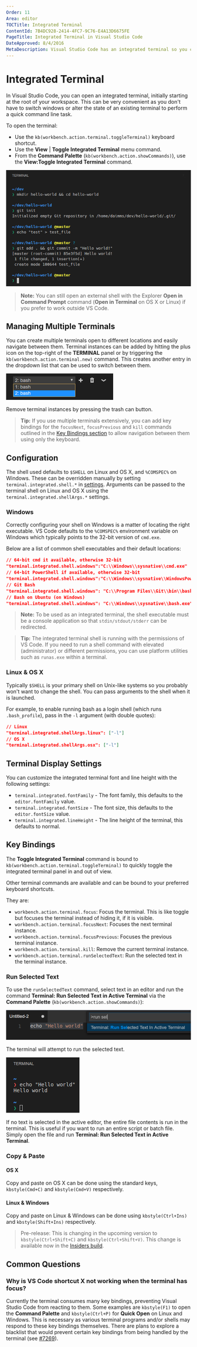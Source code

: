 ```yaml
---
Order: 11
Area: editor
TOCTitle: Integrated Terminal
ContentId: 7B4DC928-2414-4FC7-9C76-E4A13D6675FE
PageTitle: Integrated Terminal in Visual Studio Code
DateApproved: 8/4/2016
MetaDescription: Visual Studio Code has an integrated terminal so you can work in the shell of your choice without leaving the editor.  
---
```


# Integrated Terminal

In Visual Studio Code, you can open an integrated terminal, initially starting at the root of your workspace. This can be very convenient as you don't have to switch windows or alter the state of an existing terminal to perform a quick command line task.

To open the terminal:

* Use the `kb(workbench.action.terminal.toggleTerminal)` keyboard shortcut.
* Use the **View** | **Toggle Integrated Terminal** menu command.
* From the **Command Palette** (`kb(workbench.action.showCommands)`), use the **View:Toggle Integrated Terminal** command.

![Terminal](images/integrated-terminal/integrated-terminal.png)

> **Note:** You can still open an external shell with the Explorer **Open in Command Prompt** command (**Open in Terminal** on OS X or Linux) if you prefer to work outside VS Code.

## Managing Multiple Terminals

You can create multiple terminals open to different locations and easily navigate between them. Terminal instances can be added by hitting the plus icon on the top-right of the **TERMINAL** panel or by triggering the `kb(workbench.action.terminal.new)` command. This creates another entry in the dropdown list that can be used to switch between them.

![Multiple Terminals](images/integrated-terminal/terminal-multiple-instances.png)

Remove terminal instances by pressing the trash can button.

>**Tip:** If you use multiple terminals extensively, you can add key bindings for the `focusNext`, `focusPrevious` and `kill` commands outlined in the [Key Bindings section](/docs/editor/integrated-terminal.md#key-bindings) to allow navigation between them using only the keyboard.

## Configuration

The shell used defaults to `$SHELL` on Linux and OS X, and `%COMSPEC%` on Windows. These can be overridden manually by setting `terminal.integrated.shell.*` in [settings](/docs/customization/userandworkspace.md). Arguments can be passed to the terminal shell on Linux and OS X using the `terminal.integrated.shellArgs.*` settings.

### Windows

Correctly configuring your shell on Windows is a matter of locating the right executable. VS Code defaults to the `%COMSPEC%` environment variable on Windows which typically points to the 32-bit version of `cmd.exe`. 

Below are a list of common shell executables and their default locations:

```json
// 64-bit cmd it available, otherwise 32-bit
"terminal.integrated.shell.windows":"C:\\Windows\\sysnative\\cmd.exe"
// 64-bit PowerShell if available, otherwise 32-bit
"terminal.integrated.shell.windows":"C:\\Windows\\sysnative\\WindowsPowerShell\\v1.0\\powershell.exe"
// Git Bash
"terminal.integrated.shell.windows": "C:\\Program Files\\Git\\bin\\bash.exe"
// Bash on Ubuntu (on Windows)
"terminal.integrated.shell.windows": "C:\\Windows\\sysnative\\bash.exe"
```

>**Note:** To be used as an integrated terminal, the shell executable must be a console application so that `stdin/stdout/stderr`  can be redirected.

>**Tip:** The integrated terminal shell is running with the permissions of VS Code. If you need to run a shell command with elevated (administrator) or different permissions, you can use platform utilities such as `runas.exe` within a terminal.

### Linux & OS X

Typically `$SHELL` is your primary shell on Unix-like systems so you probably won't want to change the shell. You can pass arguments to the shell when it is launched. 

For example, to enable running bash as a login shell (which runs `.bash_profile`), pass in the `-l` argument (with double quotes):

```json
// Linux
"terminal.integrated.shellArgs.linux": ["-l"]
// OS X
"terminal.integrated.shellArgs.osx": ["-l"]
```

## Terminal Display Settings

You can customize the integrated terminal font and line height with the following settings:

* `terminal.integrated.fontFamily` - The font family, this defaults to the `editor.fontFamily` value.
* `terminal.integrated.fontSize` - The font size, this defaults to the `editor.fontSize` value.
* `terminal.integrated.lineHeight` - The line height of the terminal, this defaults to normal.

## Key Bindings

The **Toggle Integrated Terminal** command is bound to `kb(workbench.action.terminal.toggleTerminal)` to quickly toggle the integrated terminal panel in and out of view.

Other terminal commands are available and can be bound to your preferred keyboard shortcuts.

They are:

* `workbench.action.terminal.focus`: Focus the terminal. This is like toggle but focuses the terminal instead of hiding it, if it is visible.
* `workbench.action.terminal.focusNext`: Focuses the next terminal instance.
* `workbench.action.terminal.focusPrevious`: Focuses the previous terminal instance.
* `workbench.action.terminal.kill`: Remove the current terminal instance.
* `workbench.action.terminal.runSelectedText`: Run the selected text in the terminal instance.

### Run Selected Text

To use the `runSelectedText` command, select text in an editor and run the command **Terminal: Run Selected Text in Active Terminal** via the **Command Palette** (`kb(workbench.action.showCommands)`):

![Run selected text](images/integrated-terminal/terminal_run_selected.png)

The terminal will attempt to run the selected text.

![Run selected text result](images/integrated-terminal/terminal_run_selected_result.png)

If no text is selected in the active editor, the entire file contents is run in the terminal. This is useful if you want to run an entire script or batch file. Simply open the file and run **Terminal: Run Selected Text in Active Terminal**.

### Copy & Paste

#### OS X

Copy and paste on OS X can be done using the standard keys, `kbstyle(Cmd+C)` and `kbstyle(Cmd+V)` respectively.

#### Linux & Windows

Copy and paste on Linux & Windows can be done using `kbstyle(Ctrl+Ins)` and `kbstyle(Shift+Ins)` respectively. 

> Pre-release: This is changing in the upcoming version to `kbstyle(Ctrl+Shift+C)` and `kbstyle(Ctrl+Shift+V)`. This change is available now in the [Insiders build](https://code.visualstudio.com/insiders).

## Common Questions

### Why is VS Code shortcut X not working when the terminal has focus?

Currently the terminal consumes many key bindings, preventing Visual Studio Code from reacting to them. Some examples are `kbstyle(F1)` to open the **Command Palette** and `kbstyle(Ctrl+P)` for **Quick Open** on Linux and Windows. This is necessary as various terminal programs and/or shells may respond to these key bindings themselves. There are plans to explore a blacklist that would prevent certain key bindings from being handled by the terminal (see [#7269](https://github.com/Microsoft/vscode/issues/7269)).